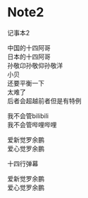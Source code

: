# Note2
记事本2

   中国的十四阿哥                </br>
   日本的十四阿哥                </br>
   孙敬卬孙敬仰孙敬洋            </br>
   小贝                         </br>
   还要平衡一下                 </br>
   太难了                       </br>
   后者会超越前者但是有特例      </br>

   我不会管bilibili            </br>
   我不会管哔哩哔哩            </br>
   
   爱新觉罗余鹏</br>
   爱心觉罗余鹏</br>

   十四行弹幕</br>

   爱新觉罗余鹏</br>
   爱心觉罗余鹏</br>
